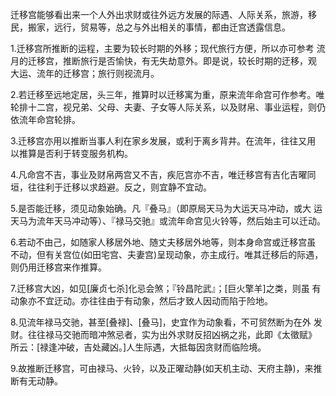 迁移宫能够看出来一个人外出求财或往外远方发展的际遇、人际关系，旅游，移民，搬家，远行，贸易等，总之与外出相关的事情，都由迁宫透露信息。

1.迁移宫所推断的运程，主要为较长时期的外移；现代旅行方便，所以亦可参考
流月的迁移宫，推断旅行是否愉快，有无失劫意外。即是说，较长时期的迂移，观
大运、流年的迁移宫；旅行则视流月。

2.若迁移至远地定居，头三年，推算时以迁移寓为重，原来流年命宫可作参考。唯
轮排十二宫，视兄弟、父母、夫妻、子女等人际关系，以及财帛、事业运程，则仍
依流年命宫轮排。

3.迁移宫亦用以推断当事人利在家乡发展，或利于离乡背井。在流年，往往又用
以推算是否利于转变服务机构。

4.凡命宫不吉，事业及财帛两宫又不吉，疾厄宫亦不吉，唯迁移宫有吉化吉曜同
垣，往往利于迁移以求趋避。反之，则宜静不宜动。

5.是否能迁移，须见动象始确。凡『叠马』（即原局天马为大运天马冲动，或大
运天马为流年天马冲动等）、『禄马交驰』或流年命宫见火铃等，然后始主可以迁动。

6.若动不由己，如随家人移居外地、随丈夫移居外地等，则本身命宫或迁移宫虽
不动，但有关宫位(如田宅宫、夫妻宫)呈现动象，亦主成行。唯其迁移后的际遇，
则仍用迁移宫来作推算。

7.迁移宫大凶，如见[廉贞七杀]化忌会煞；『铃昌陀武』；[巨火擎羊]之类，则虽
有动象亦不宜迂动。亦往往由于有动象，然后才致人因动而陷于险地。

8.见流年禄马交驰，甚至[叠禄]、[叠马]，史宜作为动象看，不可贸然断为在外
发财。往往禄马交驰而暗冲煞忌者，实为出外求财反招凶祸之兆，此即《太徵赋》
所云：[禄逢冲破，吉处藏凶。]人生际遇，大抵每因贪财而临险境。

9.故推断迁移宫，可由禄马、火铃，以及正曜动静(如天机主动、天府主静)，来推断有无动静。